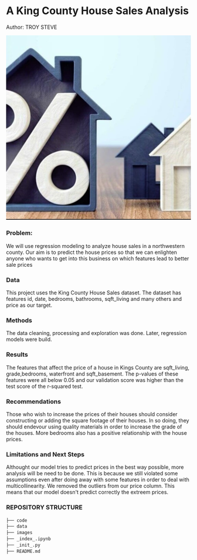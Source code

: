# A King County House Sales Analysis

Author: TROY STEVE




![image](images/Image_1.jpeg)





### Problem:
We will use regression modeling to analyze house sales in a northwestern county. Our aim is to predict the house prices so that we can enlighten anyone who wants to get into this business on which features lead to better sale prices

### Data
This project uses the King County House Sales dataset. The dataset has features id, date, bedrooms, bathrooms, sqft_living and many others and price as our target. 

### Methods
The data cleaning, processing and exploration was done. Later, regression models were build. 

### Results
The features that affect the price of a house in Kings County are sqft_living, grade,bedrooms, waterfront and sqft_basement.
The p-values of these features were all below 0.05 and our validation score was higher than the test score of the r-squared test.


### Recommendations
Those who wish to increase the prices of their houses should consider constructing or adding the square footage of their houses. In so doing, they should endevour using quality materials in order to increase the grade of the houses. More bedrooms also has a positive relationship with the house prices.


### Limitations and Next Steps
Althought our model tries to predict prices in the best way possible, more analysis will be need to be done. This is because we still violated some assumptions even after doing away with some features in order to deal with multicollinearity. We removed the outliers from our price column. This means that our model doesn't predict correctly the extreem prices.

### REPOSITORY STRUCTURE

```bash
├── code
├── data
├── images
├── _index_.ipynb
├── _init_.py
├── README.md
 ```